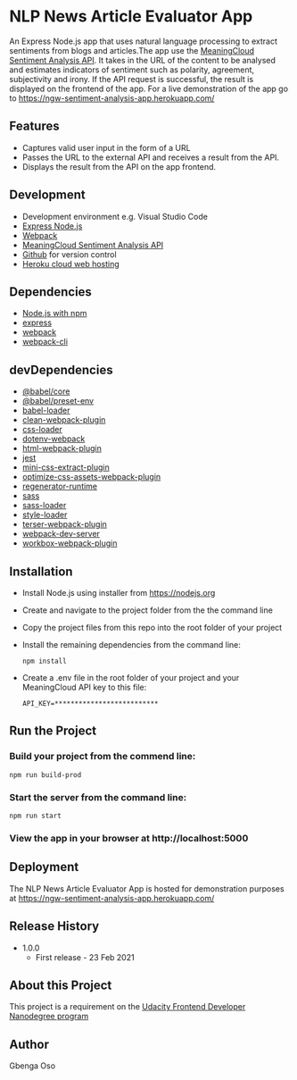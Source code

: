 # NLP News Article Evaluator App
An Express Node.js app that uses natural language processing to extract sentiments from blogs and articles.The app use the [MeaningCloud Sentiment Analysis API](https://www.meaningcloud.com/developer/sentiment-analysis). It takes in the URL of the content to be analysed and estimates indicators of sentiment such as polarity, agreement, subjectivity and irony. If the API request is successful, the result is displayed on the frontend of the app. For a live demonstration of the app go to https://ngw-sentiment-analysis-app.herokuapp.com/

## Features
- Captures valid user input in the form of a URL
- Passes the URL to the external API and receives a result from the API.
- Displays the result from the API on the app frontend.

## Development
- Development environment e.g. Visual Studio Code
- [Express Node.js](https://expressjs.com/)
- [Webpack](https://webpack.js.org/)
- [MeaningCloud Sentiment Analysis API](https://www.meaningcloud.com/developer/sentiment-analysis)
- [Github](https://github.com/) for version control
- [Heroku cloud web hosting](https://www.heroku.com/)

## Dependencies
- [Node.js with npm](https://nodejs.org/)
- [express](https://www.npmjs.com/package/express)
- [webpack](https://www.npmjs.com/package/webpack)
- [webpack-cli](https://www.npmjs.com/package/webpack-cli)

## devDependencies
- [@babel/core](https://www.npmjs.com/package/@babel/core)
- [@babel/preset-env](https://www.npmjs.com/package/@babel/preset-env)
- [babel-loader](https://www.npmjs.com/package/babel-loader)
- [clean-webpack-plugin](https://www.npmjs.com/package/clean-webpack-plugin)
- [css-loader](https://www.npmjs.com/package/css-loader)
- [dotenv-webpack](https://www.npmjs.com/package/dotenv-webpack)
- [html-webpack-plugin](https://www.npmjs.com/package/html-webpack-plugin)
- [jest](https://www.npmjs.com/package/jest)
- [mini-css-extract-plugin](https://www.npmjs.com/package/mini-css-extract-plugin)
- [optimize-css-assets-webpack-plugin](https://www.npmjs.com/package/optimize-css-assets-webpack-plugin)
- [regenerator-runtime](https://www.npmjs.com/package/regenerator-runtime)
- [sass](https://www.npmjs.com/package/sass)
- [sass-loader](https://www.npmjs.com/package/sass-loader)
- [style-loader](https://www.npmjs.com/package/style-loader)
- [terser-webpack-plugin](https://www.npmjs.com/package/terser-webpack-plugin)
- [webpack-dev-server](https://www.npmjs.com/package/webpack-dev-server)
- [workbox-webpack-plugin](https://www.npmjs.com/package/workbox-webpack-plugin)

## Installation
- Install Node.js using installer from https://nodejs.org
- Create and navigate to the project folder from the the command line
- Copy the project files from this repo into the root folder of your project
- Install the remaining dependencies from the command line:

    `npm install`

- Create a .env file in the root folder of your project and your MeaningCloud API key to this file:

    `API_KEY=**************************`

## Run the Project
### Build your project from the commend line:

`npm run build-prod`

### Start the server from the command line:

`npm run start`

### View the app in your browser at http://localhost:5000

## Deployment
The NLP News Article Evaluator App is hosted for demonstration purposes at https://ngw-sentiment-analysis-app.herokuapp.com/

## Release History
- 1.0.0
    - First release - 23 Feb 2021
## About this Project
This project is a requirement on the [Udacity Frontend Developer Nanodegree program](https://www.udacity.com/course/front-end-web-developer-nanodegree--nd0011/)

## Author
Gbenga Oso
